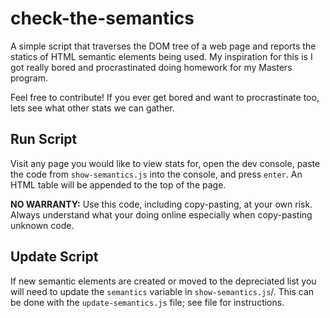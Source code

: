 # check-the-semantics

A simple script that traverses the DOM tree of a web page and reports the statics of HTML semantic elements being used. My inspiration for this is I got really bored and procrastinated doing homework for my Masters program.

Feel free to contribute! If you ever get bored and want to procrastinate too, lets see what other stats we can gather.

## Run Script

Visit any page you would like to view stats for, open the dev console, paste the code from `show-semantics.js` into the console, and press `enter`. An HTML table will be appended to the top of the page.

**NO WARRANTY:** Use this code, including copy-pasting, at your own risk. Always understand what your doing online especially when copy-pasting unknown code.

## Update Script

If new semantic elements are created or moved to the depreciated list you will need to update the `semantics` variable in `show-semantics.js`/. This can be done with the `update-semantics.js` file; see file for instructions.
